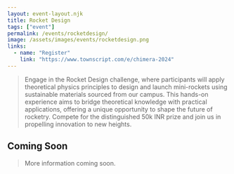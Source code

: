 ```yaml
---
layout: event-layout.njk
title: Rocket Design
tags: ["event"]
permalink: /events/rocketdesign/
image: /assets/images/events/rocketdesign.png
links:
  - name: "Register"
    link: "https://www.townscript.com/e/chimera-2024"
---
```

>Engage in the Rocket Design challenge, where participants will apply theoretical physics principles to design and launch mini-rockets using sustainable materials sourced from our campus. This hands-on experience aims to bridge theoretical knowledge with practical applications, offering a unique opportunity to shape the future of rocketry. Compete for the distinguished 50k INR prize and join us in propelling innovation to new heights.

## Coming Soon

> More information coming soon.
